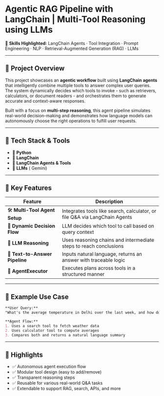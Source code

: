 
# Agentic RAG Pipeline with LangChain | Multi-Tool Reasoning using LLMs

📂 **Skills Highlighted:** LangChain Agents · Tool Integration · Prompt Engineering · NLP · Retrieval-Augmented Generation (RAG) · LLMs

---

## 📘 Project Overview

This project showcases an **agentic workflow** built using **LangChain agents** that intelligently combine multiple tools to answer complex user queries. The system dynamically decides which tools to invoke - such as retrievers, calculators, or document readers - and orchestrates them to generate accurate and context-aware responses.

Built with a focus on **multi-step reasoning**, this agent pipeline simulates real-world decision-making and demonstrates how language models can autonomously choose the right operations to fulfill user requests.

---

## 🔧 Tech Stack & Tools

* 🐍 **Python**
* 🔗 **LangChain**
* 🤖 **LangChain Agents & Tools**
* 🧠 **LLMs** ( Gemini)
  

---

## 🧩 Key Features

| Feature                        | Description                                                                 |
| ------------------------------ | --------------------------------------------------------------------------- |
| 🛠️ **Multi-Tool Agent Setup** | Integrates tools like search, calculator, or file Q\&A via LangChain Agents |
| 🔄 **Dynamic Decision Flow**   | LLM decides which tool to call based on query context                       |
| 🧠 **LLM Reasoning**           | Uses reasoning chains and intermediate steps to reach conclusions           |
| 📄 **Text-to-Answer Pipeline** | Inputs natural language, returns an answer with traceable logic             |
| 🚀 **AgentExecutor**           | Executes plans across tools in a structured manner                          |

---

## 🧪 Example Use Case

```markdown
**User Query:**  
"What's the average temperature in Delhi over the last week, and how does it compare to Mumbai?"

**Agent Flow:**  
1. Uses a search tool to fetch weather data  
2. Uses calculator tool to compute averages  
3. Compares both and returns a natural language summary  
```

---

## 📌 Highlights

* ✅ Autonomous agent execution flow
* ✅ Modular tool design (easy to add/remove)
* ✅ Transparent reasoning steps
* ✅ Reusable for various real-world Q\&A tasks
* ✅ Extendable to support RAG, search, APIs, and more


